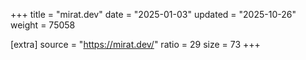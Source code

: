 +++
title = "mirat.dev"
date = "2025-01-03"
updated = "2025-10-26"
weight = 75058

[extra]
source = "https://mirat.dev/"
ratio = 29
size = 73
+++
